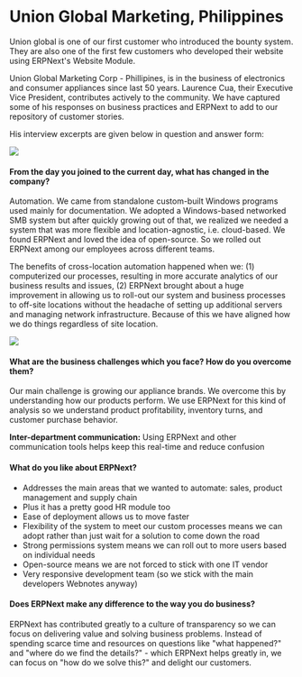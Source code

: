 # Union Global Marketing, Philippines

Union global is one of our first customer who introduced the bounty system. They are also one of the first few customers who developed their website using ERPNext's Website Module.

Union Global Marketing Corp - Phillipines, is in the business of electronics and consumer appliances since last 50 years. Laurence Cua, their Executive Vice President, contributes actively to the community. We have captured some of his responses on business practices and ERPNext to add to our repository of customer stories.

His interview excerpts are given below in question and answer form:

<img src="/assets/frappe_io/images/stories/laurence.jpg" class="img-responsive" style="max-width: 300px;">

#### From the day you joined to the current day, what has changed in the company?

Automation. We came from standalone custom-built Windows programs used mainly for documentation.  We  adopted a Windows-based networked SMB system but after quickly growing out of that, we realized we needed a system that was more flexible and location-agnostic, i.e. cloud-based. We found ERPNext and loved the idea of open-source. So we rolled out ERPNext among our employees across different teams.

The benefits of cross-location automation happened when we: (1) computerized our processes, resulting in more accurate analytics of our business results and issues, (2) ERPNext brought about a huge improvement in allowing us to roll-out our system and business processes to off-site locations without the headache of setting up additional servers and managing network infrastructure. Because of this we have aligned how we do things regardless of site location.

<img src="/assets/frappe_io/images/erpnext/unionglobal-coffeemaker.jpg" class="img-responsive" style="max-width: 200px;">

#### What are the business challenges which you face? How do you overcome them?

Our main challenge is growing our appliance brands. We overcome this by understanding how our products perform. We use ERPNext for this kind of analysis so we understand product profitability, inventory turns, and customer purchase behavior.

__Inter-department communication:__ Using ERPNext and other communication tools helps keep this real-time and reduce confusion

#### What do you like about ERPNext?

* Addresses the main areas that we wanted to automate: sales, product management and supply chain
* Plus it has a pretty good HR module too
* Ease of deployment allows us to move faster
* Flexibility of the system to meet our custom processes means we can adopt rather than just wait for a solution to come down the road
* Strong permissions system means we can roll out to more users based on individual needs
* Open-source means we are not forced to stick with one IT vendor
* Very responsive development team (so we stick with the main developers Webnotes anyway)

#### Does ERPNext make any difference to the way you do business?
ERPNext has contributed greatly to a culture of transparency so we can focus on delivering value and solving business problems. Instead of spending scarce time and resources on questions like "what happened?" and "where do we find the details?" - which ERPNext helps greatly in, we can focus on "how do we solve this?" and delight our customers.

